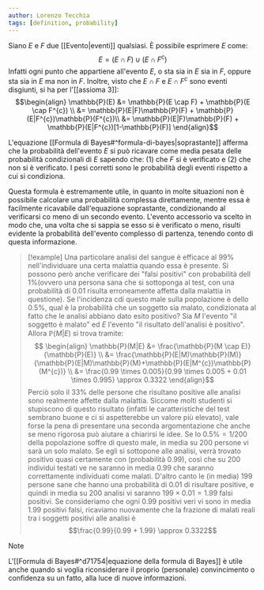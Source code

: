 ```yaml
---
author: Lorenzo Tecchia
tags: [definition, probability]
---
```

Siano $E$ e $F$ due [[Evento|eventi]] qualsiasi. È possibile esprimere $E$ come: $$E = (E \cap F)\cup (E \cap F^{c})$$
Infatti ogni punto che appartiene all'evento $E$, o sta sia in $E$ sia in $F$, oppure sta sia in $E$ ma non in $F$. Inoltre, visto che $E \cap F$ e $E \cap F^{c}$ sono eventi disgiunti, si ha per l'[[assioma 3]]:
$$\begin{align}
\mathbb{P}(E) &= \mathbb{P}(E \cap F) + \mathbb{P}(E \cap F^{c}) \\
&= \mathbb{P}(E|F)\mathbb{P}(F) + \mathbb{P}(E|F^{c})\mathbb{P}(F^{c})\\
&= \mathbb{P}(E|F)\mathbb{P}(F) + \mathbb{P}(E|F^{c})[1-\mathbb{P}(F)]
\end{align}$$

L'equazione [[Formula di Bayes#^formula-di-bayes|soprastante]] afferma che la probabilità dell'evento $E$ si può ricavare come media pesata delle probabilità condizionali di $E$ sapendo che: $(1)$ che $F$ si è verificato e $(2)$ che non si è verificato. I pesi corretti sono le probabilità degli eventi rispetto a cui si condiziona. 

Questa formula è estremamente utile, in quanto in molte situazioni non è possibile calcolare una probabilità complessa direttamente, mentre essa è facilmente ricavabile dall'equazione soprastante, condizionando al verificarsi co meno di un secondo evento. L'evento accessorio va scelto in modo che, una volta che si sappia se esso si è verificato o meno, risulti evidente la probabilità dell'evento complesso di partenza, tenendo conto di questa informazione.
>[!example]
> Una particolare analisi del sangue è efficace al $99\%$ nell'individuare una certa malattia quando essa è presente. Si possono però anche verificare dei "falsi positivi" con probabilità dell $1\%$(ovvero una persona sana che si sottoponga al test, con una probabilità di $0.01$ risulta erroneamente affetta dalla malattia in questione). Se l'incidenza cdi questo male sulla popolazione è dello $0.5\%$, qual è la probabilità che un soggetto sia malato, condizionata al fatto che le analisi abbiano dato esito positivo?
> Sia $M$ l'evento "il soggetto è malato" ed $E$ l'evento "il risultato dell'analisi è positivo". Allora $\mathbb{P}(M|E)$ si trova tramite:$$ \begin{align}
\mathbb{P}(M|E) &= \frac{\mathbb{P}(M \cap E)}{\mathbb{P}(E)} \\
&= \frac{\mathbb{P}(E|M)\mathbb{P}(M)}{\mathbb{P}(E|M)\mathbb{P}(M)+\mathbb{P}(E|M^{c})\mathbb{P}(M^{c})} \\
&= \frac{0.99 \times 0.005}{0.99 \times 0.005 + 0.01 \times 0.995} \approx 0.3322
\end{align}$$
Perciò solo il $33\%$ delle persone che risultano positive alle analisi sono realmente affette dalla malattia. Siccome molti studenti si stupiscono di questo risultato (infatti le caratteristiche del test sembrano buone e ci si aspetterebbe un valore più elevato), vale forse la pena di presentare una seconda argomentazione che anche se meno rigorosa può aiutare a chiarirsi le idee.
Se lo $0.5\% = 1/200$ della popolazione soffre di questo male, in media su $200$ persone vi sarà un solo malato. Se egli si sottopone alle analisi, verrà trovato positivo quasi certamente con (probabilità $0.99$), così che su $200$ individui testati ve ne saranno in media $0.99$ che saranno correttamente individuati come malati. D'altro canto le (in media) 199 persone sane che hanno una probabilità di $0.01$ di risultare positive, e quindi in media su $200$ analisi vi saranno $199 \times 0.01 = 1.99$ falsi positivi. Se consideriamo che ogni $0.99$ positivi veri vi sono in media $1.99$ positivi falsi, ricaviamo nuovamente che la frazione di malati reali tra i soggetti positivi alle analisi è$$\frac{0.99}{0.99 + 1.99} \approx 0.3322$$

>[!note] 
> L'[[Formula di Bayes#^d71754|equazione della formula di Bayes]] è utile anche quando si voglia riconsiderare il proprio (personale) convincimento o confidenza su un fatto, alla luce di nuove informazioni.
